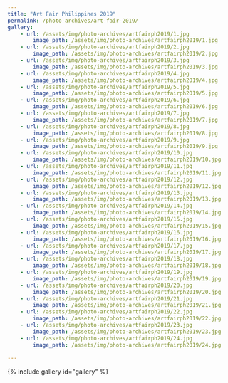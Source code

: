```yaml
---
title: "Art Fair Philippines 2019"
permalink: /photo-archives/art-fair-2019/
gallery:
    - url: /assets/img/photo-archives/artfairph2019/1.jpg
        image_path: /assets/img/photo-archives/artfairph2019/1.jpg
    - url: /assets/img/photo-archives/artfairph2019/2.jpg
        image_path: /assets/img/photo-archives/artfairph2019/2.jpg
    - url: /assets/img/photo-archives/artfairph2019/3.jpg
        image_path: /assets/img/photo-archives/artfairph2019/3.jpg
    - url: /assets/img/photo-archives/artfairph2019/4.jpg
        image_path: /assets/img/photo-archives/artfairph2019/4.jpg
    - url: /assets/img/photo-archives/artfairph2019/5.jpg
        image_path: /assets/img/photo-archives/artfairph2019/5.jpg
    - url: /assets/img/photo-archives/artfairph2019/6.jpg
        image_path: /assets/img/photo-archives/artfairph2019/6.jpg
    - url: /assets/img/photo-archives/artfairph2019/7.jpg
        image_path: /assets/img/photo-archives/artfairph2019/7.jpg
    - url: /assets/img/photo-archives/artfairph2019/8.jpg
        image_path: /assets/img/photo-archives/artfairph2019/8.jpg
    - url: /assets/img/photo-archives/artfairph2019/9.jpg
        image_path: /assets/img/photo-archives/artfairph2019/9.jpg
    - url: /assets/img/photo-archives/artfairph2019/10.jpg
        image_path: /assets/img/photo-archives/artfairph2019/10.jpg
    - url: /assets/img/photo-archives/artfairph2019/11.jpg
        image_path: /assets/img/photo-archives/artfairph2019/11.jpg
    - url: /assets/img/photo-archives/artfairph2019/12.jpg
        image_path: /assets/img/photo-archives/artfairph2019/12.jpg
    - url: /assets/img/photo-archives/artfairph2019/13.jpg
        image_path: /assets/img/photo-archives/artfairph2019/13.jpg
    - url: /assets/img/photo-archives/artfairph2019/14.jpg
        image_path: /assets/img/photo-archives/artfairph2019/14.jpg
    - url: /assets/img/photo-archives/artfairph2019/15.jpg
        image_path: /assets/img/photo-archives/artfairph2019/15.jpg
    - url: /assets/img/photo-archives/artfairph2019/16.jpg
        image_path: /assets/img/photo-archives/artfairph2019/16.jpg
    - url: /assets/img/photo-archives/artfairph2019/17.jpg
        image_path: /assets/img/photo-archives/artfairph2019/17.jpg
    - url: /assets/img/photo-archives/artfairph2019/18.jpg
        image_path: /assets/img/photo-archives/artfairph2019/18.jpg
    - url: /assets/img/photo-archives/artfairph2019/19.jpg
        image_path: /assets/img/photo-archives/artfairph2019/19.jpg
    - url: /assets/img/photo-archives/artfairph2019/20.jpg
        image_path: /assets/img/photo-archives/artfairph2019/20.jpg
    - url: /assets/img/photo-archives/artfairph2019/21.jpg
        image_path: /assets/img/photo-archives/artfairph2019/21.jpg
    - url: /assets/img/photo-archives/artfairph2019/22.jpg
        image_path: /assets/img/photo-archives/artfairph2019/22.jpg
    - url: /assets/img/photo-archives/artfairph2019/23.jpg
        image_path: /assets/img/photo-archives/artfairph2019/23.jpg
    - url: /assets/img/photo-archives/artfairph2019/24.jpg
        image_path: /assets/img/photo-archives/artfairph2019/24.jpg
        
---
```


{% include gallery id="gallery" %}
